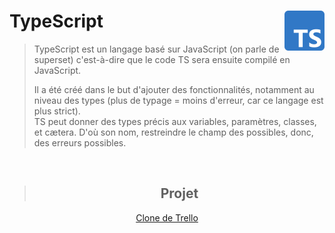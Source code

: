 # **TypeScript** <a href="Docs"><img align="right" src="Assets/images/Typescript_logo_2020.svg" alt="TypeScript" height="64px"></a>

> TypeScript est un langage basé sur JavaScript (on parle de superset) c'est-à-dire que le code TS sera ensuite compilé en JavaScript.  
>
> Il a été créé dans le but d'ajouter des fonctionnalités, notamment au niveau des types (plus de typage = moins d'erreur, car ce langage est plus strict).  
> TS peut donner des types précis aux variables, paramètres, classes, et cætera. D'où son nom, restreindre le champ des possibles, donc, des erreurs possibles.

<br>
<div align="center">

> ## **Projet**
[Clone de Trello](Projet/clone "Outil de gestion de projet basé sur les fonctionnalités de Trello")

</div>